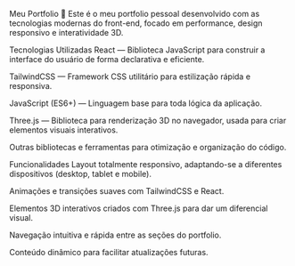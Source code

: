 Meu Portfolio 🚀
Este é o meu portfolio pessoal desenvolvido com as tecnologias modernas do front-end, focado em performance, design responsivo e interatividade 3D.

Tecnologias Utilizadas
React — Biblioteca JavaScript para construir a interface do usuário de forma declarativa e eficiente.

TailwindCSS — Framework CSS utilitário para estilização rápida e responsiva.

JavaScript (ES6+) — Linguagem base para toda lógica da aplicação.

Three.js — Biblioteca para renderização 3D no navegador, usada para criar elementos visuais interativos.

Outras bibliotecas e ferramentas para otimização e organização do código.

Funcionalidades
Layout totalmente responsivo, adaptando-se a diferentes dispositivos (desktop, tablet e mobile).

Animações e transições suaves com TailwindCSS e React.

Elementos 3D interativos criados com Three.js para dar um diferencial visual.

Navegação intuitiva e rápida entre as seções do portfolio.

Conteúdo dinâmico para facilitar atualizações futuras.
